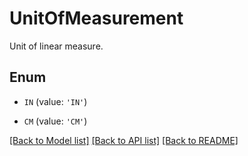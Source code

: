 # UnitOfMeasurement

Unit of linear measure.

## Enum

* `IN` (value: `'IN'`)

* `CM` (value: `'CM'`)

[[Back to Model list]](../README.md#documentation-for-models) [[Back to API list]](../README.md#documentation-for-api-endpoints) [[Back to README]](../README.md)


